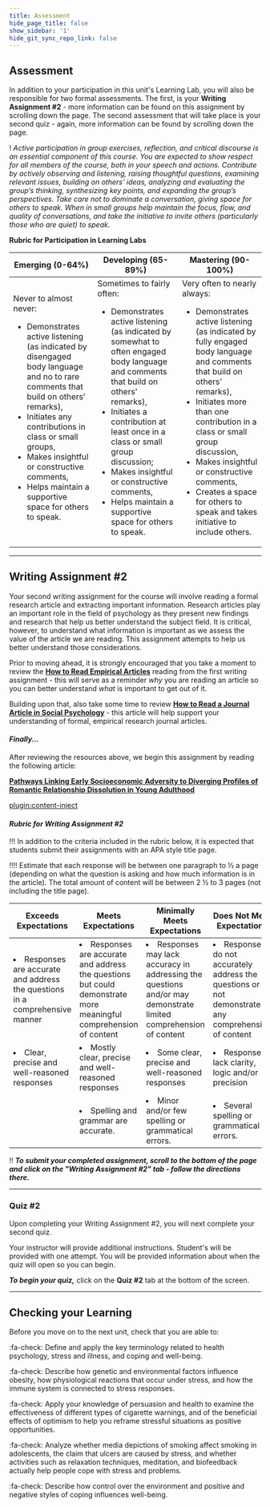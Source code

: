 ```yaml
---
title: Assessment
hide_page_title: false
show_sidebar: '1'
hide_git_sync_repo_link: false
---
```


## Assessment

In addition to your participation in this unit's Learning Lab, you will also be responsible for two formal assessments. The first, is your **Writing Assignment #2** - more information can be found on this assignment by scrolling down the page. The second assessment that will take place is your second quiz - again, more information can be found by scrolling down the page.

! *Active participation in group exercises, reflection, and critical discourse is an essential component of this course. You are expected to show respect for all members of the course, both in your speech and actions. Contribute by actively observing and listening, raising thoughtful questions, examining relevant issues, building on others’ ideas, analyzing and evaluating the group’s thinking, synthesizing key points, and expanding the group’s perspectives. Take care not to dominate a conversation, giving space for others to speak. When in small groups help maintain the focus, flow, and quality of conversations, and take the initiative to invite others (particularly those who are quiet) to speak.*

**Rubric for Participation in Learning Labs**

| Emerging (0-64%) | Developing (65-89%) | Mastering (90-100%)|
| ----------------| -------------------|-------------------|
|Never to almost never: <ul><li> Demonstrates active listening (as indicated by disengaged body language and no to rare comments that build on others’ remarks), <li>Initiates any contributions in class or small groups, <li> Makes insightful or constructive comments, <li> Helps maintain a supportive space for others to speak.|	Sometimes to fairly often: <ul><li> Demonstrates active listening (as indicated by somewhat to often engaged body language and comments that build on others’ remarks), <li> Initiates a contribution at least once in a class or small group discussion; <li> Makes insightful or constructive comments, <li> Helps maintain a supportive space for others to speak.|	Very often to nearly always: <ul><li> Demonstrates active listening (as indicated by fully engaged body language and comments that build on others’ remarks), <li> Initiates more than one contribution in a class or small group discussion, <li> Makes insightful or constructive comments, <li> Creates a space for others to speak and takes initiative to include others.

---

## **Writing Assignment #2**

Your second writing assignment for the course will involve reading a formal research article and extracting important information. Research articles play an important role in the field of psychology as they present new findings and research that help us better understand the subject field. It is critical, however, to understand what information is important as we assess the value of the article we are reading. This assignment attempts to help us better understand those considerations.

Prior to moving ahead, it is strongly encouraged that you take a moment to review the [**How to Read Empirical Articles**](Assessment_Empirical_Short.pdf) reading from the first writing assignment - this will serve as a reminder *why* you are reading an article so you can better understand *what* is important to get out of it.

Building upon that, also take some time to review [**How to Read a Journal Article in Social Psychology**](Assessment_Empirical_Long.pdf) - this article will help support your understanding of formal, empirical research journal articles.

#### ***Finally...***

After reviewing the resources above, we begin this assignment by reading the following article:

[**Pathways Linking Early Socioeconomic Adversity to Diverging Profiles of Romantic Relationship Dissolution in Young Adulthood**](Romantic_Relationship_Dissolution_in_Young_Adulthood.pdf)

[plugin:content-inject](_alert)


#### ***Rubric for Writing Assignment #2***

!!! In addition to the criteria included in the rubric below, it is expected that students submit their assignments with an APA style title page.

!!!! Estimate that each response will be between one paragraph to ½ a page (depending on what the question is asking and how much information is in the article). The total amount of content will be between 2 ½ to 3 pages (not including the title page).


| **Exceeds Expectations** | **Meets Expectations**          | **Minimally Meets Expectations**           | **Does Not Meet Expectations**                 |
|---------|--------------------------|--------------------|-------------|
|<li>Responses are accurate and address the questions in a comprehensive manner     |<li>Responses are accurate  and address the questions but could demonstrate more meaningful comprehension  of content     |<li>Responses may lack accuracy in addressing the questions and/or may demonstrate limited comprehension of content     |<li> Responses do not  accurately address the questions or do not demonstrate any comprehension of content   |
|<li>Clear, precise and well-reasoned responses     |<li>Mostly clear, precise and well-reasoned responses              |<li>Some clear, precise and well-reasoned responses        |<li>Responses lack clarity, logic and/or precision              |
|    |<li>Spelling and grammar are accurate.                 |<li>Minor and/or few spelling or grammatical errors.       |<li> Several spelling or grammatical errors.      |

!! ***To submit your completed assignment, scroll to the bottom of the page and click on the "Writing Assignment #2" tab - follow the directions there.***

---

### **Quiz #2**

Upon completing your Writing Assignment #2, you will next complete your second quiz.

Your instructor will provide additional instructions. Student's will be provided with one attempt. You will be provided information about when the quiz will open so you can begin.

***To begin your quiz,*** click on the **Quiz #2** tab at the bottom of the screen.

---

## Checking your Learning

Before you move on to the next unit, check that you are able to:

:fa-check: Define and apply the key terminology related to health psychology, stress and illness, and coping and well-being.

:fa-check: Describe how genetic and environmental factors influence obesity, how physiological reactions that occur under stress, and how the immune system is connected to stress responses.

:fa-check: Apply your knowledge of persuasion and health to examine the effectiveness of different types of cigarette warnings, and of the beneficial effects of optimism to help you reframe stressful situations as positive opportunities.

:fa-check: Analyze whether media depictions of smoking affect smoking in adolescents, the claim that ulcers are caused by stress, and whether activities such as relaxation techniques, meditation, and biofeedback actually help people cope with stress and problems.

:fa-check: Describe how control over the environment and positive and negative styles of coping influences well-being.
